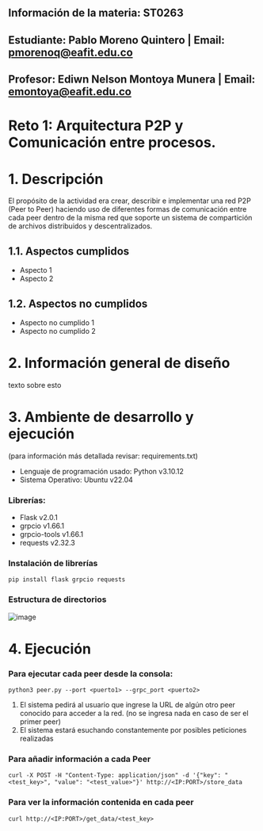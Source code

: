## Información de la materia: ST0263
## Estudiante: Pablo Moreno Quintero | Email: pmorenoq@eafit.edu.co
## Profesor: Ediwn Nelson Montoya Munera | Email: emontoya@eafit.edu.co
# Reto 1: Arquitectura P2P y Comunicación entre procesos.
# 1. Descripción
El propósito de la actividad era crear, describir e implementar una red P2P (Peer to Peer) haciendo uso de diferentes formas de comunicación entre cada peer dentro de la misma red que soporte un sistema de compartición de archivos distribuidos y descentralizados.
## 1.1. Aspectos cumplidos 
+ Aspecto 1
+ Aspecto 2
## 1.2. Aspectos no cumplidos
+ Aspecto no cumplido 1
+ Aspecto no cumplido 2

# 2. Información general de diseño
texto sobre esto

# 3. Ambiente de desarrollo y ejecución
(para información más detallada revisar: requirements.txt)
+ Lenguaje de programación usado: Python v3.10.12
+ Sistema Operativo: Ubuntu v22.04
### Librerías:
+ Flask v2.0.1
+ grpcio v1.66.1
+ grpcio-tools v1.66.1
+ requests v2.32.3
### Instalación de librerías
```
pip install flask grpcio requests
```
### Estructura de directorios
![image](https://github.com/user-attachments/assets/fdddb6b7-bb3f-4633-b3d6-4d19ee1a4192)

# 4. Ejecución
### Para ejecutar cada peer desde la consola:
```
python3 peer.py --port <puerto1> --grpc_port <puerto2>
```
1. El sistema pedirá al usuario que ingrese la URL de algún otro peer conocido para acceder a la red. (no se ingresa nada en caso de ser el primer peer)
2. El sistema estará esuchando constantemente por posibles peticiones realizadas

### Para añadir información a cada Peer
```
curl -X POST -H "Content-Type: application/json" -d '{"key": "<test_key>", "value": "<test_value>"}' http://<IP:PORT>/store_data
```
### Para ver la información contenida en cada peer
```
curl http://<IP:PORT>/get_data/<test_key>
```
